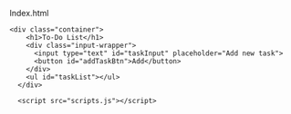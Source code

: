 Index.html
<!DOCTYPE html>
<html lang="en">
<head>
  <meta charset="UTF-8">
  <meta name="viewport" content="width=device-width, initial-scale=1.0">
  <title>To-Do List</title>
  <link rel="stylesheet" type="text/css" href="styles.css">
</head>

<body>

    <div class="container">
        <h1>To-Do List</h1>
        <div class="input-wrapper">
          <input type="text" id="taskInput" placeholder="Add new task">
          <button id="addTaskBtn">Add</button>
        </div>
        <ul id="taskList"></ul>
      </div>
      
      <script src="scripts.js"></script>


</body>
</html>

